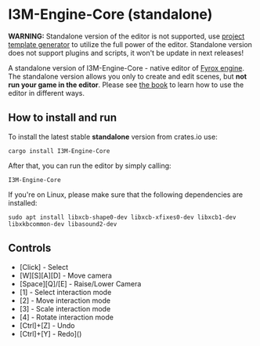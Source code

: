 # I3M-Engine-Core (standalone)

**WARNING:** Standalone version of the editor is not supported, use
[project template generator](https://fyrox-book.github.io/fyrox/beginning/scripting.html) to utilize the full power
of the editor. Standalone version does not support plugins and scripts, it won't be update in next releases!

A standalone version of I3M-Engine-Core - native editor of [Fyrox engine](https://github.com/IThreeM/I3M-Engine-Core). The standalone
version allows you only to create and edit scenes, but **not run your game in the editor**. Please see
[the book](https://fyrox-book.github.io/) to learn how to use the editor in different ways.

## How to install and run

To install the latest stable **standalone** version from crates.io use:

```shell
cargo install I3M-Engine-Core
```

After that, you can run the editor by simply calling:

```shell
I3M-Engine-Core
```

If you're on Linux, please make sure that the following dependencies are installed:

```shell
sudo apt install libxcb-shape0-dev libxcb-xfixes0-dev libxcb1-dev libxkbcommon-dev libasound2-dev
```

## Controls

- [Click] - Select
- [W][S][A][D] - Move camera
- [Space][Q]/[E] - Raise/Lower Camera
- [1] - Select interaction mode
- [2] - Move interaction mode
- [3] - Scale interaction mode
- [4] - Rotate interaction mode
- [Ctrl]+[Z] - Undo
- [Ctrl]+[Y] - Redo]()